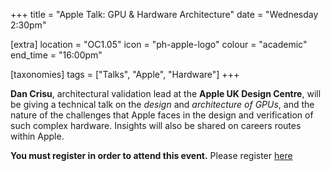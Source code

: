 +++
title = "Apple Talk: GPU & Hardware Architecture"
date = "Wednesday 2:30pm"

[extra]
location = "OC1.05"
icon = "ph-apple-logo"
colour = "academic"
end_time = "16:00pm"

[taxonomies]
tags = ["Talks", "Apple", "Hardware"]
+++

**Dan Crisu**, architectural validation lead at the **Apple UK Design Centre**, will be giving a technical talk on the *design* and *architecture of GPUs*, and the nature of the challenges that Apple faces in the design and verification of such complex hardware. Insights will also be shared on careers routes within Apple.

**You must register in order to attend this event.** Please register [here](https://eur01.safelinks.protection.outlook.com/?url=https%3A%2F%2Fevents.apple.com%2Fcontent%2Fevents%2Fconferences%2Fgb%2Fen%2Fdefault.html%3Ftoken%3Dxww6uj7woR0X9A3f8qcJRUBVdHioJeacopALBwoa3Nf9qRbkWFBX0BrQyDPU29UduZhb5czMzvZ9JEnGCAWlUFwYp_VRfv60aevvydumHC7EY4UvKtVsSQT8aIGP0X4p71haDmuJ0kU41TtKE0L7iREIB5Wnd7iM_XAv-O8%26a%3D1%26Locale%3Den_GB%26l%3De&data=05%7C01%7C%7Cc48490a65b80456a979408dbcc04ddc0%7C09bacfbd47ef446592653546f2eaf6bc%7C0%7C0%7C638328093508585338%7CUnknown%7CTWFpbGZsb3d8eyJWIjoiMC4wLjAwMDAiLCJQIjoiV2luMzIiLCJBTiI6Ik1haWwiLCJXVCI6Mn0%3D%7C3000%7C%7C%7C&sdata=%2BaOJLnKYnFdCPT4enHkLB%2FFGzqDcpmyrbylw9xbyDyk%3D&reserved=0)
